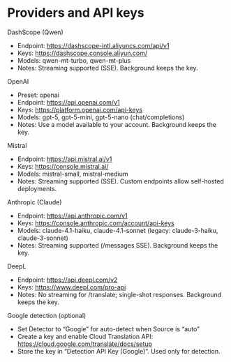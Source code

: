 # Providers and API keys

DashScope (Qwen)
- Endpoint: https://dashscope-intl.aliyuncs.com/api/v1
- Keys: https://dashscope.console.aliyun.com/
- Models: qwen-mt-turbo, qwen-mt-plus
- Notes: Streaming supported (SSE). Background keeps the key.

OpenAI
- Preset: openai
- Endpoint: https://api.openai.com/v1
- Keys: https://platform.openai.com/api-keys
- Models: gpt-5, gpt-5-mini, gpt-5-nano (chat/completions)
- Notes: Use a model available to your account. Background keeps the key.

Mistral
- Endpoint: https://api.mistral.ai/v1
- Keys: https://console.mistral.ai/
- Models: mistral-small, mistral-medium
- Notes: Streaming supported (SSE). Custom endpoints allow self-hosted deployments.

Anthropic (Claude)
- Endpoint: https://api.anthropic.com/v1
- Keys: https://console.anthropic.com/account/api-keys
- Models: claude-4.1-haiku, claude-4.1-sonnet (legacy: claude-3-haiku, claude-3-sonnet)
- Notes: Streaming supported (/messages SSE). Background keeps the key.

DeepL
- Endpoint: https://api.deepl.com/v2
- Keys: https://www.deepl.com/pro-api
- Notes: No streaming for /translate; single-shot responses. Background keeps the key.

Google detection (optional)
- Set Detector to “Google” for auto-detect when Source is “auto”
- Create a key and enable Cloud Translation API: https://cloud.google.com/translate/docs/setup
- Store the key in “Detection API Key (Google)”. Used only for detection.
